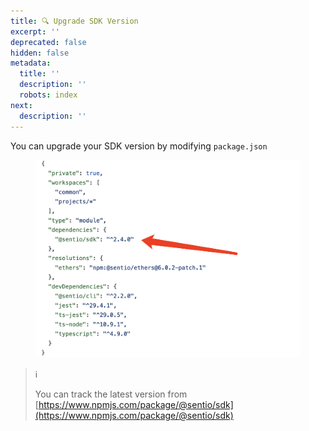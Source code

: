 ```yaml
---
title: 🔍 Upgrade SDK Version
excerpt: ''
deprecated: false
hidden: false
metadata:
  title: ''
  description: ''
  robots: index
next:
  description: ''
---
```

You can upgrade your SDK version by modifying `package.json`

<figure>
  <img src="https://raw.githubusercontent.com/sentioxyz/docs/v1.0/assets/image (3) (1) (2).png" alt="" />
  <figcaption></figcaption>
</figure>

> ℹ️
>
> You can track the latest version from [https://www.npmjs.com/package/@sentio/sdk](https://www.npmjs.com/package/@sentio/sdk)